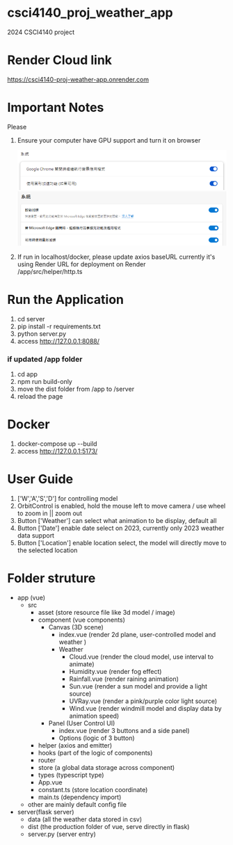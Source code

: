 # csci4140_proj_weather_app

2024 CSCI4140 project

# Render Cloud link

https://csci4140-proj-weather-app.onrender.com

# Important Notes

Please<br>

1. Ensure your computer have GPU support and turn it on browser<br>

   <img src="./README_resource/chrome.png" /><br>
   <img src="./README_resource/edge.png" /><br>

2. If run in localhost/docker, please update axios baseURL
   currently it's using Render URL for deployment on Render <br>
   /app/src/helper/http.ts

# Run the Application

1. cd server
2. pip install -r requirements.txt
3. python server.py
4. access http://127.0.0.1:8088/

### if updated /app folder

1. cd app
2. npm run build-only
3. move the dist folder from /app to /server
4. reload the page

# Docker

1. docker-compose up --build
2. access http://127.0.0.1:5173/

# User Guide

1. ['W','A','S','D'] for controlling model
2. OrbitControl is enabled, hold the mouse left to move camera / use wheel to zoom in || zoom out
3. Button ['Weather'] can select what animation to be display, default all
4. Button ['Date'] enable date select on 2023, currently only 2023 weather data support
5. Button ['Location'] enable location select, the model will directly move to the selected location

# Folder struture

- app (vue) <br>
  - src
    - asset (store resource file like 3d model / image)
    * component (vue components)
      - Canvas (3D scene)
        - index.vue (render 2d plane, user-controlled model and weather )
        * Weather
          - Cloud.vue (render the cloud model, use interval to animate)
          - Humidity.vue (render fog effect)
          - Rainfall.vue (render raining animation)
          - Sun.vue (render a sun model and provide a light source)
          - UVRay.vue (render a pink/purple color light source)
          - Wind.vue (render windmill model and display data by animation speed)
      - Panel (User Control UI)
        - index.vue (render 3 buttons and a side panel)
        - Options (logic of 3 button)
    * helper (axios and emitter)
    * hooks (part of the logic of components)
    * router
    * store (a global data storage across component)
    * types (typescript type)
    * App.vue
    * constant.ts (store location coordinate)
    * main.ts (dependency import)
  - other are mainly default config file
- server(flask server)<br>
  - data (all the weather data stored in csv)
  - dist (the production folder of vue, serve directly in flask)
  - server.py (server entry)
